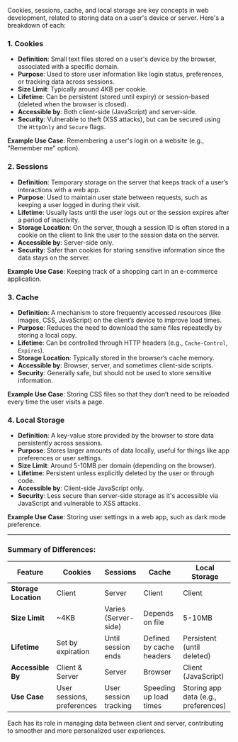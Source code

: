 Cookies, sessions, cache, and local storage are key concepts in web development, related to storing data on a user's device or server. Here's a breakdown of each:

### 1. **Cookies**
   - **Definition**: Small text files stored on a user's device by the browser, associated with a specific domain.
   - **Purpose**: Used to store user information like login status, preferences, or tracking data across sessions.
   - **Size Limit**: Typically around 4KB per cookie.
   - **Lifetime**: Can be persistent (stored until expiry) or session-based (deleted when the browser is closed).
   - **Accessible by**: Both client-side (JavaScript) and server-side.
   - **Security**: Vulnerable to theft (XSS attacks), but can be secured using the `HttpOnly` and `Secure` flags.

   **Example Use Case**: Remembering a user's login on a website (e.g., "Remember me" option).

### 2. **Sessions**
   - **Definition**: Temporary storage on the server that keeps track of a user’s interactions with a web app.
   - **Purpose**: Used to maintain user state between requests, such as keeping a user logged in during their visit.
   - **Lifetime**: Usually lasts until the user logs out or the session expires after a period of inactivity.
   - **Storage Location**: On the server, though a session ID is often stored in a cookie on the client to link the user to the session data on the server.
   - **Accessible by**: Server-side only.
   - **Security**: Safer than cookies for storing sensitive information since the data stays on the server.

   **Example Use Case**: Keeping track of a shopping cart in an e-commerce application.

### 3. **Cache**
   - **Definition**: A mechanism to store frequently accessed resources (like images, CSS, JavaScript) on the client’s device to improve load times.
   - **Purpose**: Reduces the need to download the same files repeatedly by storing a local copy.
   - **Lifetime**: Can be controlled through HTTP headers (e.g., `Cache-Control`, `Expires`).
   - **Storage Location**: Typically stored in the browser’s cache memory.
   - **Accessible by**: Browser, server, and sometimes client-side scripts.
   - **Security**: Generally safe, but should not be used to store sensitive information.

   **Example Use Case**: Storing CSS files so that they don’t need to be reloaded every time the user visits a page.

### 4. **Local Storage**
   - **Definition**: A key-value store provided by the browser to store data persistently across sessions.
   - **Purpose**: Stores larger amounts of data locally, useful for things like app preferences or user settings.
   - **Size Limit**: Around 5-10MB per domain (depending on the browser).
   - **Lifetime**: Persistent unless explicitly deleted by the user or through code.
   - **Accessible by**: Client-side JavaScript only.
   - **Security**: Less secure than server-side storage as it's accessible via JavaScript and vulnerable to XSS attacks.

   **Example Use Case**: Storing user settings in a web app, such as dark mode preference.

---

### Summary of Differences:
| Feature           | Cookies            | Sessions           | Cache            | Local Storage     |
|-------------------|--------------------|--------------------|------------------|-------------------|
| **Storage Location** | Client            | Server             | Client           | Client            |
| **Size Limit**     | ~4KB               | Varies (Server-side) | Depends on file  | 5-10MB            |
| **Lifetime**       | Set by expiration  | Until session ends | Defined by cache headers | Persistent (until deleted) |
| **Accessible By**  | Client & Server    | Server             | Browser          | Client (JavaScript)|
| **Use Case**       | User sessions, preferences | User session tracking | Speeding up load times | Storing app data (e.g., preferences) | 

Each has its role in managing data between client and server, contributing to smoother and more personalized user experiences.